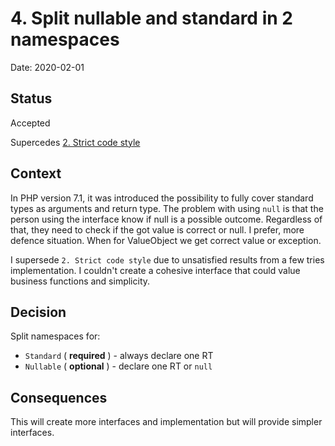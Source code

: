 # 4. Split nullable and standard in 2 namespaces

Date: 2020-02-01

## Status

Accepted

Supercedes [2. Strict code style](0002-strict-code-style.md)

## Context

In PHP version 7.1, it was introduced the possibility to fully cover standard types as arguments and return type. The problem with using `null` is that the person using the interface know if null is a possible outcome. Regardless of that, they need to check if the got value is correct or null. I prefer, more defence situation. When for ValueObject we get correct value or exception.

I supersede `2. Strict code style` due to unsatisfied results from a few tries implementation. I couldn't create a cohesive interface that could value business functions and simplicity.

## Decision

Split namespaces for:
 
 * `Standard` ( **required** ) - always declare one RT
 * `Nullable` ( **optional** ) - declare one RT or `null`


## Consequences

This will create more interfaces and implementation but will provide simpler interfaces.
